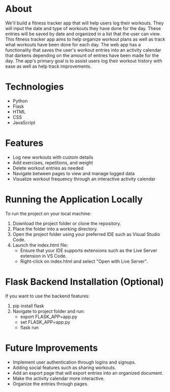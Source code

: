 # About
We'll build a fitness tracker app that will help users log their workouts. They will input the date and type of workouts they have done for the day. These entries will be saved by date and organized in a list that the user can view. This fitness tracker app aims to help organize workout plans as well as track what workouts have been done for each day. The web app has a functionality that saves the user's workout entries into an activity calendar that darkens depending on the amount of entries have been made for the day.  The app's primary goal is to assist users log their workout history with ease as well as help track improvements. 

# Technologies
- Python
- Flask
- HTML
- CSS
- JavaScript

# Features
- Log new workouts with custom details
- Add exercises, repetitions, and weight
- Delete workout entries as needed
- Navigate between pages to view and manage logged data
- Visualize workout frequency through an interactive activity calendar

# Running the Application Locally
To run the project on your local machine:
1. Download the project folder or clone the repository.
2. Place the folder into a working directory.
3. Open the project folder using your preferred IDE such as Visual Studio Code.
4. Launch the index.html file:
   - Ensure that your IDE supports extensions such as the Live Server extension in VS Code.
   - Right-click on index.html and select "Open with Live Server".

# Flask Backend Installation (Optional)
If you want to use the backend features:
1. pip install flask
2. Navigate to project folder and run:
   - export FLASK_APP=app.py
   - set FLASK_APP=app.py
   - flask run
  
# Future Improvements
- Implement user authentication through logins and signups.
- Adding social features such as sharing workouts.
- Add an export page that will export entries into an organized document.
- Make the activity calendar more interactive.
- Organize the entries through pages.
